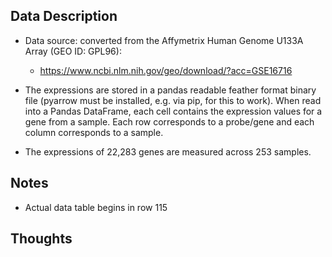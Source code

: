 ## Data Description
- Data source: converted from the Affymetrix Human Genome U133A Array (GEO ID: GPL96):
  - https://www.ncbi.nlm.nih.gov/geo/download/?acc=GSE16716
- The expressions are stored in a pandas readable feather format binary file (pyarrow must be installed, e.g. via pip, for this to work). When read into a Pandas DataFrame, each cell contains the expression values for a gene from a sample. Each row corresponds to a probe/gene and each column corresponds to a sample.

- The expressions of 22,283 genes are measured across 253 samples.

## Notes
- Actual data table begins in row 115

## Thoughts
